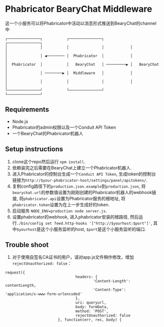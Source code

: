# Phabricator BearyChat Middleware

这一个小服务可以将Phabricator中活动以消息形式推送到BearyChat的channel中

```
┌───────────────┐           ┌───────────────┐            ┌───────────────┐
│               │           │               │            │               │
│               │ ◀──────── │  Phabricator  │            │               │
│  Phabricator  │           │   BearyChat   │ ─────────▶ │   BearyChat   │
│               │ ────────▶ │  Middleware   │            │               │
│               │           │               │            │               │
└───────────────┘           └───────────────┘            └───────────────┘
```

## Requirements

- Node.js
- Phabricator的admin权限以及一个Conduit API Token
- 一个BearyChat的Phabricator机器人

## Setup instructions

1. clone这个repo然后运行 `npm install`.
2. 依赖装完之后需要在BearyChat上建立一个Phabricator机器人.
3. 进入Phabricator的控制台生成一个`Conduit API Token`, 生成token的控制台链接为`http://$your-phabricator-host/settings/panel/apitokens/`.
4. 复制config路径下的`production.json.example`到`production.json`, 将`bearychat.url`的参数值设置为刚刚创建的Phabricator机器人的webhook链接, 将`phabricator.api`设置为Phabricator服务的根地址, 将`phabricator.token`设置为在上一步生成好的token.
5. 启动服务 `NODE_ENV=production node server.js`.
6. 设置phabricator的webhook, 进入phabricator安装的根路径, 然后运行`./bin/config set feed.http-hooks '["http://$yourhost:$port"]'`, 其中`$yourhost`是这个小服务监听的host, `$port`是这个小服务监听的端口.

## Trouble shoot

1. 对于使用自签名CA证书的用户，请对app.js文件稍作修改，增加`rejectUnauthorized: false`：
```
request({
                                headers: {
                                        'Content-Length': contentLength,
                                        'Content-Type': 'application/x-www-form-urlencoded'
                                },
                                uri: queryurl,
                                body: formData,
                                method: 'POST',
                                rejectUnauthorized: false
                        }, function(err, res, body) {
```